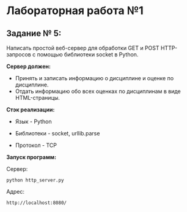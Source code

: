 # Лабораторная работа №1
## Задание № 5:

Написать простой веб-сервер для обработки GET и POST HTTP-запросов с помощью библиотеки socket в Python.

**Сервер должен:**

- Принять и записать информацию о дисциплине и оценке по дисциплине.
- Отдать информацию обо всех оценках по дисциплинам в виде HTML-страницы.

  

**Стэк реализации:**

- Язык - Python

- Библиотеки - socket, urllib.parse

- Протокол - TCP

  

**Запуск программ:**

Сервер:

```
python http_server.py
```

Адрес:

```
http://localhost:8080/
```